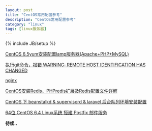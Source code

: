 ```yaml
---
layout: post
title: "CentOS常用配置参考"
description: "CentOS常用配置参考"
category: "linux"
tags: [linux服务器]
---
```

{% include JB/setup %}
<p><a href="http://blog.csdn.net/lane_l/article/details/20310027">CentOS 6.5yum安装配置lamp服务器(Apache+PHP+MySQL)</a></p>

<p><a href="http://blog.csdn.net/wangjunjun2008/article/details/37870849"> 执行git命令，报错 WARNING: REMOTE HOST IDENTIFICATION HAS CHANGED</a></p>

<p><a href="http://blog.csdn.net/lane_l/article/details/20235909">nginx</a></p>

<p><a href="http://yanshisan.blog.51cto.com/7879234/1377992">CentOS安装Redis、PHPredis扩展及Redis配置文件详解</a></p>

<p><a href="http://segmentfault.com/blog/qianfeng/1190000000532561">CentOS 下 beanstalkd &amp; supervisord &amp; laravel 后台队列环境安装配置</a></p>

<p><a href="http://www.gretheer.com/2013/06/64-centos-linux-postfix-email-smtp.html">64位 CentOS 6.4 Linux系统 搭建 Postfix 邮件服务</a></p>

<p><strong>待续..</strong></p>
